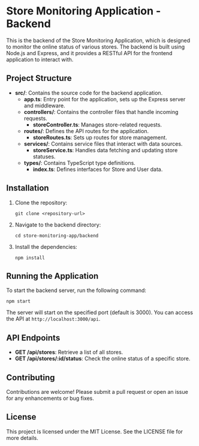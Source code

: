 # Store Monitoring Application - Backend

This is the backend of the Store Monitoring Application, which is designed to monitor the online status of various stores. The backend is built using Node.js and Express, and it provides a RESTful API for the frontend application to interact with.

## Project Structure

- **src/**: Contains the source code for the backend application.
  - **app.ts**: Entry point for the application, sets up the Express server and middleware.
  - **controllers/**: Contains the controller files that handle incoming requests.
    - **storeController.ts**: Manages store-related requests.
  - **routes/**: Defines the API routes for the application.
    - **storeRoutes.ts**: Sets up routes for store management.
  - **services/**: Contains service files that interact with data sources.
    - **storeService.ts**: Handles data fetching and updating store statuses.
  - **types/**: Contains TypeScript type definitions.
    - **index.ts**: Defines interfaces for Store and User data.

## Installation

1. Clone the repository:
   ```
   git clone <repository-url>
   ```

2. Navigate to the backend directory:
   ```
   cd store-monitoring-app/backend
   ```

3. Install the dependencies:
   ```
   npm install
   ```

## Running the Application

To start the backend server, run the following command:
```
npm start
```

The server will start on the specified port (default is 3000). You can access the API at `http://localhost:3000/api`.

## API Endpoints

- **GET /api/stores**: Retrieve a list of all stores.
- **GET /api/stores/:id/status**: Check the online status of a specific store.

## Contributing

Contributions are welcome! Please submit a pull request or open an issue for any enhancements or bug fixes.

## License

This project is licensed under the MIT License. See the LICENSE file for more details.